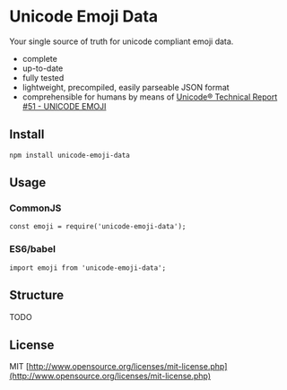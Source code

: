 # Unicode Emoji Data

Your single source of truth for unicode compliant emoji data.
- complete
- up-to-date
- fully tested
- lightweight, precompiled, easily parseable JSON format
- comprehensible for humans by means of [Unicode® Technical Report #51 - UNICODE EMOJI](http://www.unicode.org/reports/tr51)

## Install

`npm install unicode-emoji-data`

## Usage

### CommonJS

`const emoji = require('unicode-emoji-data');`

### ES6/babel

`import emoji from 'unicode-emoji-data';`

## Structure

TODO

## License

MIT [http://www.opensource.org/licenses/mit-license.php](http://www.opensource.org/licenses/mit-license.php)
